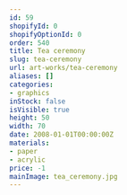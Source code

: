 ```yaml
---
id: 59
shopifyId: 0
shopifyOptionId: 0
order: 540
title: Tea ceremony
slug: tea-ceremony
url: art-works/tea-ceremony
aliases: []
categories:
- graphics
inStock: false
isVisible: true
height: 50
width: 70
date: 2008-01-01T00:00:00Z
materials:
- paper
- acrylic
price: -1
mainImage: tea_ceremony.jpg
---
```

